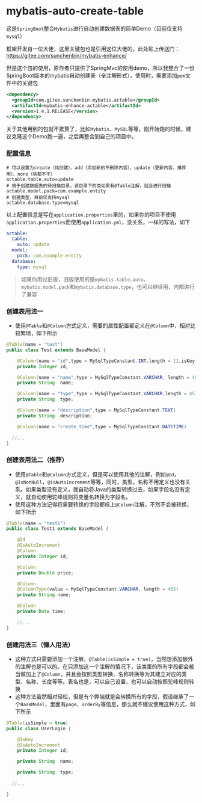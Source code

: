 # mybatis-auto-create-table
这是`SpringBoot`整合`Mybatis`进行自动创建数据表的简单Demo（目前仅支持`mysql`）

框架开发自一位大佬，这里关键包也是引用这位大佬的，此处贴上传送门：https://gitee.com/sunchenbin/mybatis-enhance/

但是这个包的使用，原作者只提供了SpringMvc的使用demo，所以我整合了一份SpringBoot版本的mybatis自动创建表（全注解形式），使用时，需要添加`pom`文件中的关键包
```xml
<dependency>
  <groupId>com.gitee.sunchenbin.mybatis.actable</groupId>
  <artifactId>mybatis-enhance-actable</artifactId>
  <version>1.4.1.RELEASE</version>
</dependency>
```
关于其他用到的包就不累赘了，比如`Mybatis`、`MySQL`等等。刚开始跑的时候，建议克隆这个Demo跑一遍，之后再整合到自己的项目中。

### 配置信息
```properties
# 可以设置为create（纯创建）、add（添加新的不删除内容）、update（更新内容，推荐用）、none（啥都不干）
actable.table.auto=update  
# 用于创建数据表的待扫描目录，该目录下的类如果有@Table注解，就会进行扫描
actable.model.pack=com.example.entity
# 创建类型，目前仅支持mysql
actable.database.type=mysql
```
以上配置信息是写在`application.properties`里的，如果你的项目不使用`application.properties`而使用`application.yml`，没关系，一样的写法，如下
```yml
actable:
  table:
    auto: update
  model:
    pack: com.example.entity
  database:
    type: mysql
```

> 如果你用过旧版，旧版使用的是`mybatis.table.auto`、`mybatis.model.pack`和`mybatis.database.type`，也可以继续用，内部进行了兼容


### 创建表用法一

- 使用`@Table`和`@Column`方式定义，需要的属性配置都定义在`@Column`中，相对比较繁琐，如下所示
```java
@Table(name = "test")
public class Test extends BaseModel {

	@Column(name = "id",type = MySqlTypeConstant.INT,length = 11,isKey = true,isAutoIncrement = true)
	private Integer	id;

	@Column(name = "name",type = MySqlTypeConstant.VARCHAR, length = 45, defaultValue = "hello")
	private String	name;

	@Column(name = "type",type = MySqlTypeConstant.VARCHAR,length = 45)
	private String	type;

	@Column(name = "description",type = MySqlTypeConstant.TEXT)
	private String	description;

	@Column(name = "create_time",type = MySqlTypeConstant.DATETIME)
  
  //...
}
```
### 创建表用法二（推荐）
- 使用`@Table`和`@Column`方式定义，但是可以使用其他的注解，例如`@Id`，`@IsNotNull`，`@isAutoIncrement`等等，同时，类型，名称不用定义也没有关系。如果类型没有定义，就自动将Java的类型转换过去，如果字段名没有定义，就自动使用驼峰规则将变量名转换为字段名。
- 使用这种方法记得将需要转换的字段都标上`@Column`注解，不然不会被转换，如下所示
```java
@Table(name = "test1")
public class Test1 extends BaseModel {

    @Id
    @IsAutoIncrement
    @Column
    private Integer	id;

    @Column
    private Double price;

    @Column
    @ColumnType(value = MySqlTypeConstant.VARCHAR, length = 455)
    private String name;

    @Column
    private Date time;
    
    //...
}
```
### 创建用法三（懒人用法）
- 这种方式只需要添加一个注解，`@Table(isSimple = true)`，当然想添加额外的注解也是可以的。在只添加这一个注解的情况下，该类里的所有字段都会被当做加上了`@Column`，并且会按照类型转换、名称转换等为其建立对应的类型、名称、长度等等。表名也是，可以自己设置，也可以自动按照驼峰规则转换
- 这种方法虽然相对轻松，但是有个弊端就是会转换所有的字段，假设继承了一个`BaseModel`，里面有`page`、`orderBy`等信息，那么就不建议使用这种方式，如下所示
```java
@Table(isSimple = true)
public class UserLogin {

	@IsKey
	@IsAutoIncrement
	private Integer	id;

	private String	name;

	private String	type;
  
  //...

}
```

###







